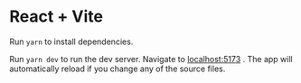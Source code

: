 # React + Vite

Run `yarn` to install dependencies.

Run `yarn dev` to run the dev server.
Navigate to [localhost:5173](http://localhost:5173) . The app will automatically reload if you change any of the source files.
